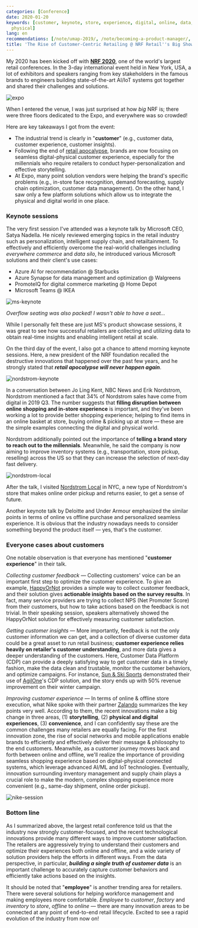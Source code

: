 ```yaml
---
categories: [Conference]
date: 2020-01-20
keywords: [customer, keynote, store, experience, digital, online, data, offline, customers,
  physical]
lang: en
recommendations: [/note/umap-2019/, /note/becoming-a-product-manager/, /note/data-leaders-summit-europe-2019/]
title: 'The Rise of Customer-Centric Retailing @ NRF Retail''s Big Show #NRF2020'
---
```


My 2020 has been kicked off with **[NRF 2020](https://nrfbigshow.nrf.com/)**, one of the world's largest retail conferences. In the 3-day international event held in New York, USA, a lot of exhibitors and speakers ranging from key stakeholders in the famous brands to engineers building state-of-the-art AI/IoT systems got together and shared their challenges and solutions.

![expo](/images/nrf-2020/expo.jpg)

When I entered the venue, I was just surprised at how *big* NRF is; there were three floors dedicated to the Expo, and everywhere was so crowded!

Here are key takeaways I got from the event:

- The industrial trend is clearly in "**customer**" (e.g., customer data, customer experience, customer insights).
- Following the end of [retail apocalypse](https://en.wikipedia.org/wiki/Retail_apocalypse), brands are now focusing on seamless digital-physical customer experience, especially for the millennials who require retailers to conduct hyper-personalization and effective storytelling.
- At Expo, many point solution vendors were helping the brand's specific problems (e.g., in-store face recognition, demand forecasting, supply chain optimization, customer data management). On the other hand, I saw only a few platform solutions which allow us to integrate the physical and digital world in one place.

### Keynote sessions

The very first session I've attended was a keynote talk by Microsoft CEO, Satya Nadella. He nicely reviewed emerging topics in the retail industry such as personalization, intelligent supply chain, and retailtainment. To effectively and efficiently overcome the real-world challenges including *everywhere commerce* and *data silo*, he introduced various Microsoft solutions and their client's use cases:

- Azure AI for recommendation @ Starbucks
- Azure Synapse for data management and optimization @ Walgreens
- PromoteIQ for digital commerce marketing @ Home Depot
- Microsoft Teams @ IKEA

![ms-keynote](/images/nrf-2020/ms-keynote.jpg)

*Overflow seating was also packed! I wasn't able to have a seat...*

While I personally felt these are just MS's product showcase sessions, it was great to see how successful retailers are collecting and utilizing data to obtain real-time insights and enabling intelligent retail at scale.

On the third day of the event, I also got a chance to attend morning keynote sessions. Here, a new president of the NRF foundation recalled the destructive innovations that happened over the past few years, and he strongly stated that ***retail apocalypse will never happen again***.

![nordstrom-keynote](/images/nrf-2020/nordstrom-keynote.jpg)

In a conversation between Jo Ling Kent, NBC News and Erik Nordstrom, Nordstrom mentioned a fact that 34% of Nordstrom sales have come from digital in 2019 Q3. The number suggests that **filling disruption between online shopping and in-store experience** is important, and they've been working a lot to provide better shopping experience; helping to find items in an online basket at store, buying online & picking up at store &mdash; these are the simple examples connecting the digital and physical world. 

Nordstrom additionally pointed out the importance of **telling a brand story to reach out to the millennials**. Meanwhile, he said the company is now aiming to improve inventory systems (e.g., transportation, store pickup, reselling) across the US so that they can increase the selection of next-day fast delivery.

![nordstrom-local](/images/nrf-2020/nordstrom-local.jpg)

After the talk, I visited [Nordstrom Local](https://shop.nordstrom.com/c/nordstrom-local) in NYC, a new type of Nordstrom's store that makes online order pickup and returns easier, to get a sense of future.

Another keynote talk by Deloitte and Under Armour emphasized the similar points in terms of online vs offline purchase and personalized seamless experience. It is obvious that the industry nowadays needs to consider something beyond the product itself &mdash; yes, that's the customer.

### Everyone cases about customers

One notable observation is that everyone has mentioned "**customer experience**" in their talk.

*Collecting customer feedback* &mdash; Collecting customers' voice can be an important first step to optimize the customer experience. To give an example, [HappyOrNot](https://www.happy-or-not.com/en/) provides a simple way to collect customer feedback, and their solution gives **actionable insights based on the survey results**. In fact, many service providers are trying to collect NPS (Net Promoter Score) from their customers, but how to take actions based on the feedback is not trivial. In their speaking session, speakers alternatively showed the HappyOrNot solution for effectively measuring customer satisfaction.

*Getting customer insights* &mdash; More importantly, feedback is not the only customer information we can get, and a collection of diverse customer data could be a great asset to run retail business; **customer experience relies heavily on retailer's customer understanding**, and more data gives a deeper understanding of the customers. Here, Customer Data Platform (CDP) can provide a deeply satisfying way to get customer data in a timely fashion, make the data clean and trustable, monitor the customer behaviors, and optimize campaigns. For instance, [Sun & Ski Sports](https://www.sunandski.com) demonstrated their use of [AgilOne](https://www.agilone.com)'s CDP solution, and the story ends up with 50% revenue improvement on their winter campaign.

*Improving customer experience* &mdash; In terms of online & offline store execution, what Nike spoke with their partner [Zalando](https://www.zalando.com) summarizes the key points very well. According to them, the recent innovations make a big change in three areas, (1) **storytelling**, (2) **physical and digital experiences**, (3) **convenience**, and I can confidently say these are the common challenges many retailers are equally facing. For the first innovation zone, the rise of social networks and mobile applications enable brands to efficiently and effectively deliver their message & philosophy to the end customers. Meanwhile, as a customer journey moves back and forth between online and offline, we'll realize the importance of providing seamless shopping experience based on digital-physical connected systems, which leverage advanced AI/ML and IoT technologies. Eventually, innovation surrounding inventory management and supply chain plays a crucial role to make the modern, complex shopping experience more convenient (e.g., same-day shipment, online order pickup).

![nike-session](/images/nrf-2020/nike-session.jpg)

### Bottom line

As I summarized above, the largest retail conference told us that the industry now strongly customer-focused, and the recent technological innovations provide many different ways to improve customer satisfaction. The retailers are aggressively trying to understand their customers and optimize their experiences both online and offline, and a wide variety of solution providers help the efforts in different ways. From the data perspective, in particular, ***building a single truth of customer data*** is an important challenge to accurately capture customer behaviors and efficiently take actions based on the insights.

It should be noted that "**employee**" is another trending area for retailers. There were several solutions for helping workforce management and making employees more comfortable. *Employee* to *customer*, *factory* and *inventory* to *store*, *offline* to *online* &mdash; there are many innovation areas to be connected at any point of end-to-end retail lifecycle. Excited to see a rapid evolution of the industry from now on!